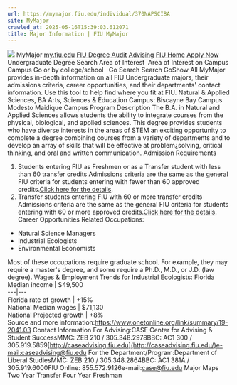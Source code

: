 ```yaml
---
url: https://mymajor.fiu.edu/individual/370NAPSCIBA
site: MyMajor
crawled_at: 2025-05-16T15:39:03.612071
title: Major Information | FIU MyMajor
---
```


![](https://mymajor.fiu.edu/assets/logo-T4VPR2BI.png)
MyMajor
[my.fiu.edu](https://my.fiu.edu/)
[FIU Degree Audit](https://dasa.fiu.edu/all-departments/advising/panther-success-hub/panther-degree-audit/)
[Advising](https://advising.fiu.edu)
[FIU Home](https://www.fiu.edu/)
[Apply Now](https://admissions.fiu.edu/)
Undergraduate Degree Search
Area of Interest
​
Area of Interest
on
Campus
​
Campus
Go
or by college/school
​
​
Go
Search
Search
GoShow All
MyMajor provides in-depth information on all FIU Undergraduate majors, their admissions criteria, career opportunities, and their departments' contact information. Use this tool to help find where you fit at FIU.
Natural & Applied Sciences,
BA
Arts, Sciences & Education
Campus:
Biscayne Bay Campus
Modesto Maidique Campus
Program Description
The B.A. in Natural and Applied Sciences allows students the ability to integrate courses from the physical, biological, and applied sciences. This degree provides students who have diverse interests in the areas of STEM an exciting opportunity to complete a degree combining courses from a variety of departments and to develop an array of skills that will be effective at problem¿solving, critical thinking, and oral and written communication.
Admission Requirements
1. Students entering FIU as Freshmen or as a Transfer student with less than 60 transfer credits
Admissions criteria are the same as the general FIU criteria for students entering with fewer than 60 approved credits.[Click here for the details](http://admissions.fiu.edu/apply/freshman/).
2. Transfer students entering FIU with 60 or more transfer credits
Admissions criteria are the same as the general FIU criteria for students entering with 60 or more approved credits.[Click here for the details](http://admissions.fiu.edu/apply/transfer/).
Career Opportunities
Related Occupations:
  * Natural Science Managers
  * Industrial Ecologists
  * Environmental Economists


Most of these occupations require graduate school. For example, they may require a master's degree, and some require a Ph.D., M.D., or J.D. (law degree).
Wages & Employment Trends for Industrial Ecologists:
Florida Median income | $49,500  
---|---  
Florida rate of growth | +15%  
National Median wages | $71,130  
National Projected growth | +8%  
Source and more information:<https://www.onetonline.org/link/summary/19-2041.03>
Contact Information
For Advising:CASE Center for Advising & Student SuccessMMC: ZEB 210 / 305.348.2978BBC: AC1 300 / 305.919.5859[http://caseadvising.fiu.edu](http://caseadvising.fiu.edu/)e-mail:caseadvising@fiu.edu
For the Department/Program:Department of Liberal StudiesMMC: ZEB 210 / 305.348.2864BBC: AC1 381A / 305.919.6000FIU Online: 855.572.9126e-mail:case@fiu.edu
Major Maps
Two Year Transfer
Four Year Freshman
